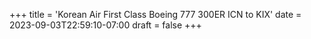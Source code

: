 +++
title = 'Korean Air First Class Boeing 777 300ER ICN to KIX'
date = 2023-09-03T22:59:10-07:00
draft = false
+++
